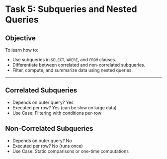 # Task 5: Subqueries and Nested Queries

## Objective

To learn how to:

- Use subqueries in `SELECT`, `WHERE`, and `FROM` clauses.
- Differentiate between correlated and non-correlated subqueries.
- Filter, compute, and summarize data using nested queries.

---

## Correlated Subqueries

- Depends on outer query? Yes
- Executed per row? Yes (can be slow on large data)
- Use Case: Filtering with conditions per-row

## Non-Correlated Subqueries

- Depends on outer query? No
- Executed per row? No (runs once)
- Use Case: Static comparisons or one-time computations
